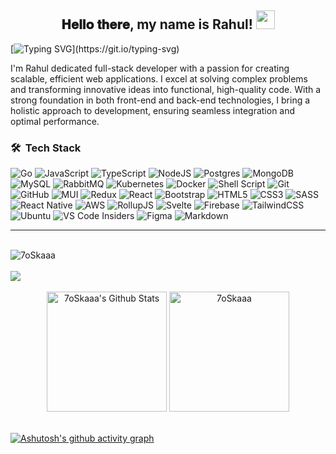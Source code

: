 <div align="center">
<h2> 𝐇𝐞𝐥𝐥𝐨 𝐭𝐡𝐞𝐫𝐞, my name is Rahul! <img src="https://github.com/rahul0070050/Rahul0070050/blob/master/gifs/Hi.gif" width="30px"></h2>
</div>


[![Typing SVG](https://readme-typing-svg.herokuapp.com?font=Architects+Daughter&color=7AF79A&size=30&lines=Hey!+I'm+Rahul!;I'm+a+Full+Stack+Stack+Developer...;)](https://git.io/typing-svg)




<!-- <img src="https://komarev.com/ghpvc/?username=Ahmad-shaikh575&label=Views&color=brightgreen&style=flat-square" alt="views on github" /> -->

<!-- <img alt="Night Coding" src="https://raw.githubusercontent.com/AVS1508/AVS1508/master/assets/Night-Coding.gif" align="right"/> -->

I'm Rahul dedicated full-stack developer with a passion for creating scalable, efficient web applications. I excel at solving complex problems and transforming innovative ideas into functional, high-quality code. With a strong foundation in both front-end and back-end technologies, I bring a holistic approach to development, ensuring seamless integration and optimal performance.



### 🛠 &nbsp;Tech Stack

![Go](https://img.shields.io/badge/go-%2300ADD8.svg?style=for-the-badge&logo=go&logoColor=white)
![JavaScript](https://img.shields.io/badge/javascript-%23323330.svg?style=for-the-badge&logo=javascript&logoColor=%23F7DF1E)
![TypeScript](https://img.shields.io/badge/typescript-%23007ACC.svg?style=for-the-badge&logo=typescript&logoColor=white)
![NodeJS](https://img.shields.io/badge/node.js-6DA55F?style=for-the-badge&logo=node.js&logoColor=white)
![Postgres](https://img.shields.io/badge/postgres-%23316192.svg?style=for-the-badge&logo=postgresql&logoColor=white)
![MongoDB](https://img.shields.io/badge/MongoDB-%234ea94b.svg?style=for-the-badge&logo=mongodb&logoColor=white)
![MySQL](https://img.shields.io/badge/mysql-4479A1.svg?style=for-the-badge&logo=mysql&logoColor=white)
![RabbitMQ](https://img.shields.io/badge/Rabbitmq-FF6600?style=for-the-badge&logo=rabbitmq&logoColor=white)
![Kubernetes](https://img.shields.io/badge/kubernetes-%23326ce5.svg?style=for-the-badge&logo=kubernetes&logoColor=white)
![Docker](https://img.shields.io/badge/docker-%230db7ed.svg?style=for-the-badge&logo=docker&logoColor=white)
![Shell Script](https://img.shields.io/badge/shell_script-%23121011.svg?style=for-the-badge&logo=gnu-bash&logoColor=white)
![Git](https://img.shields.io/badge/git-%23F05033.svg?style=for-the-badge&logo=git&logoColor=white)
![GitHub](https://img.shields.io/badge/github-%23121011.svg?style=for-the-badge&logo=github&logoColor=white)
![MUI](https://img.shields.io/badge/MUI-%230081CB.svg?style=for-the-badge&logo=mui&logoColor=white)
![Redux](https://img.shields.io/badge/redux-%23593d88.svg?style=for-the-badge&logo=redux&logoColor=white)
![React](https://img.shields.io/badge/react-%2320232a.svg?style=for-the-badge&logo=react&logoColor=%2361DAFB)
![Bootstrap](https://img.shields.io/badge/bootstrap-%238511FA.svg?style=for-the-badge&logo=bootstrap&logoColor=white)
![HTML5](https://img.shields.io/badge/html5-%23E34F26.svg?style=for-the-badge&logo=html5&logoColor=white)
![CSS3](https://img.shields.io/badge/css3-%231572B6.svg?style=for-the-badge&logo=css3&logoColor=white)
![SASS](https://img.shields.io/badge/SASS-hotpink.svg?style=for-the-badge&logo=SASS&logoColor=white)
![React Native](https://img.shields.io/badge/react_native-%2320232a.svg?style=for-the-badge&logo=react&logoColor=%2361DAFB)
![AWS](https://img.shields.io/badge/AWS-%23FF9900.svg?style=for-the-badge&logo=amazon-aws&logoColor=white)
![RollupJS](https://img.shields.io/badge/RollupJS-ef3335?style=for-the-badge&logo=rollup.js&logoColor=white)
![Svelte](https://img.shields.io/badge/svelte-%23f1413d.svg?style=for-the-badge&logo=svelte&logoColor=white)
![Firebase](https://img.shields.io/badge/firebase-%23039BE5.svg?style=for-the-badge&logo=firebase)
![TailwindCSS](https://img.shields.io/badge/tailwindcss-%2338B2AC.svg?style=for-the-badge&logo=tailwind-css&logoColor=white)
![Ubuntu](https://img.shields.io/badge/Ubuntu-E95420?style=for-the-badge&logo=ubuntu&logoColor=white)
![VS Code Insiders](https://img.shields.io/badge/VS%20Code%20Insiders-35b393.svg?style=for-the-badge&logo=visual-studio-code&logoColor=white)
![Figma](https://img.shields.io/badge/figma-%23F24E1E.svg?style=for-the-badge&logo=figma&logoColor=white)
![Markdown](https://img.shields.io/badge/markdown-%23000000.svg?style=for-the-badge&logo=markdown&logoColor=white)


<!-- 
### Spotify Playing 🎧

![Alt text](https://spotify-recently-played-readme.vercel.app/api?user=5mq4sqvyz18byydav016hzldb&count=1) -->

---


<br/>

<div align="center" style="display: flex;">
  <img src="https://github-readme-streak-stats.herokuapp.com/?user=rahul0070050&theme=algolia&card_width=600" alt="7oSkaaa" />
</div>

<br/>

<!-- <summary><b>💻 GitHub Profile Stats</b></summary> -->


<div align="center" style="display: flex;">  
<!--   <img src="https://metrics.lecoq.io/rahul0070050" /> &nbsp;&nbsp;&nbsp;&nbsp;&nbsp;&nbsp;&nbsp;&nbsp;&nbsp; -->
  <img src="https://github-profile-trophy.vercel.app/?username=rahul0070050&column=5&margin-w=15&margin-h=15" />
</div>

<br/>

<div align="center">
  <img alt="7oSkaaa's Github Stats" src="https://github-readme-stats.vercel.app/api?username=rahul0070050&show_icons=true&count_private=true&theme=algolia" height="192px"/>
  
  <img src="https://github-readme-stats.vercel.app/api/top-langs?username=rahul0070050&langs_count=15&show_icons=true&locale=en&layout=compact&theme=algolia" alt="7oSkaaa" height="192px"/>
</div>

</br>

[![Ashutosh's github activity graph](https://github-readme-activity-graph.vercel.app/graph?username=rahul0070050&bg_color=000000&color=9e4c98&line=9e4c98&point=525252&area=true&hide_border=true)](https://github.com/ashutosh00710/github-readme-activity-graph)



<!-- ![Alt text](https://spotify-recently-played-readme.vercel.app/api?user=5mq4sqvyz18byydav016hzldb&count=1) -->


